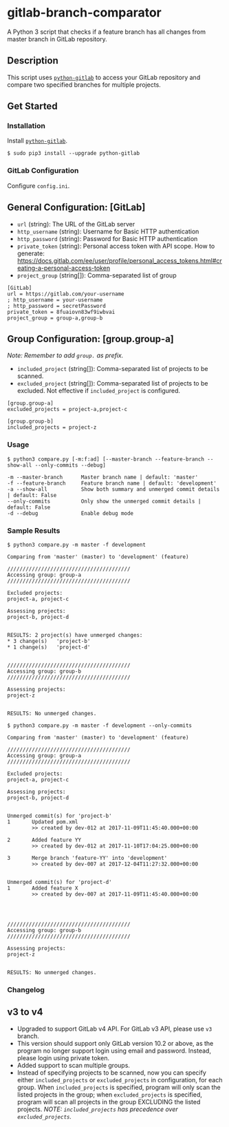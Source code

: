 # gitlab-branch-comparator
A Python 3 script that checks if a feature branch has all changes from master branch in GitLab repository.

## Description
This script uses [`python-gitlab`](https://python-gitlab.readthedocs.io/en/stable/) to access your GitLab repository and compare two specified branches for multiple projects.

## Get Started
### Installation
Install [`python-gitlab`](https://python-gitlab.readthedocs.io/en/stable/).
```
$ sudo pip3 install --upgrade python-gitlab
```

### GitLab Configuration
Configure `config.ini`.

## General Configuration: [GitLab]
* `url` (string): The URL of the GitLab server
* `http_username` (string): Username for Basic HTTP authentication
* `http_password` (string): Password for Basic HTTP authentication
* `private_token` (string): Personal access token with API scope. How to generate: https://docs.gitlab.com/ee/user/profile/personal_access_tokens.html#creating-a-personal-access-token
* `project_group` (string[]): Comma-separated list of group
```
[GitLab]
url = https://gitlab.com/your-username
; http_username = your-username
; http_password = secretPassword
private_token = 8fuaiovn83wf9iwbvai
project_group = group-a,group-b
```

## Group Configuration: [group.group-a]
_Note: Remember to add `group.` as prefix._
* `included_project` (string[]): Comma-separated list of projects to be scanned.
* `excluded_project` (string[]): Comma-separated list of projects to be excluded. Not effective if `included_project` is configured.
```
[group.group-a]
excluded_projects = project-a,project-c

[group.group-b]
included_projects = project-z
```

### Usage
```
$ python3 compare.py [-m:f:ad] [--master-branch --feature-branch --show-all --only-commits --debug]

-m --master-branch      Master branch name | default: 'master'
-f --feature-branch     Feature branch name | default: 'development'
-a --show-all           Show both summary and unmerged commit details | default: False
--only-commits          Only show the unmerged commit details | default: False
-d --debug              Enable debug mode
```

### Sample Results
```
$ python3 compare.py -m master -f development

Comparing from 'master' (master) to 'development' (feature)

////////////////////////////////////////
Accessing group: group-a
////////////////////////////////////////

Excluded projects:
project-a, project-c

Assessing projects:
project-b, project-d


RESULTS: 2 project(s) have unmerged changes:
* 3 change(s)   'project-b'
* 1 change(s)   'project-d'


////////////////////////////////////////
Accessing group: group-b
////////////////////////////////////////

Assessing projects:
project-z


RESULTS: No unmerged changes.

```

```
$ python3 compare.py -m master -f development --only-commits

Comparing from 'master' (master) to 'development' (feature)

////////////////////////////////////////
Accessing group: group-a
////////////////////////////////////////

Excluded projects:
project-a, project-c

Assessing projects:
project-b, project-d


Unmerged commit(s) for 'project-b'
1       Updated pom.xml
        >> created by dev-012 at 2017-11-09T11:45:40.000+00:00

2       Added feature YY
        >> created by dev-012 at 2017-11-10T17:04:25.000+00:00

3       Merge branch 'feature-YY' into 'development'
        >> created by dev-007 at 2017-12-04T11:27:32.000+00:00


Unmerged commit(s) for 'project-d'
1       Added feature X
        >> created by dev-007 at 2017-11-09T11:45:40.000+00:00




////////////////////////////////////////
Accessing group: group-b
////////////////////////////////////////

Assessing projects:
project-z


RESULTS: No unmerged changes.

```

### Changelog
## v3 to v4
* Upgraded to support GitLab v4 API. For GitLab v3 API, please use `v3` branch.
* This version should support only GitLab version 10.2 or above, as the program no longer support login using email and password. Instead, please login using private token.
* Added support to scan multiple groups.
* Instead of specifying projects to be scanned, now you can specify either `included_projects` or `excluded_projects` in configuration, for each group. When `included_projects` is specified, program will only scan the listed projects in the group; when `excluded_projects` is specified, program will scan all projects in the group EXCLUDING the listed projects. _NOTE: `included_projects` has precedence over `excluded_projects`._